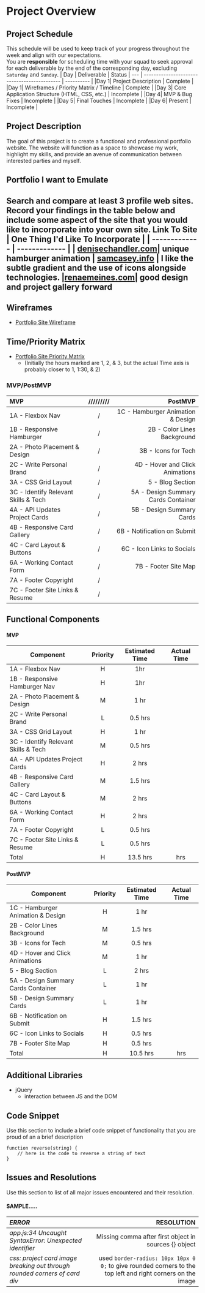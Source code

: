 # Project Overview
## Project Schedule
This schedule will be used to keep track of your progress throughout the week and align with our expectations.  
You are **responsible** for scheduling time with your squad to seek approval for each deliverable by the end of the corresponding day, excluding `Saturday` and `Sunday`.
|  Day | Deliverable | Status
| --- | -------------------------------------------- | ---------- |
|Day 1| Project Description                          | Complete   |
|Day 1| Wireframes / Priority Matrix / Timeline      | Complete   |
|Day 3| Core Application Structure (HTML, CSS, etc.) | Incomplete |
|Day 4| MVP & Bug Fixes                              | Incomplete |
|Day 5| Final Touches                                | Incomplete |
|Day 6| Present                                      | Incomplete |
## Project Description
The goal of this project is to create a functional and professional portfolio website. The website will function as a space to showcase my work, highlight my skills, and provide an avenue of communication between interested parties and myself. 
## Portfolio I want to Emulate
Search and compare at least 3 profile web sites.  Record your findings in the table below and include some aspect of the site that you would like to incorporate into your own site.
Link To Site  | One Thing I'd Like To Incorporate | 
| ------------- | ------------- |
| [denisechandler.com](http://www.denisechandler.com/)| unique hamburger animation
| [samcasey.info](https://samcasey.info/) |  I like the subtle gradient and the use of icons alongside technologies.
|[renaemeines.com](http://renaemeines.com/)| good design and project gallery forward
---
## Wireframes
- [Portfolio Site Wireframe](https://i.imgur.com/CGfdx4s.jpg)
## Time/Priority Matrix 
- [Portfolio Site Priority Matrix](https://i.imgur.com/mDfTJvb.jpg)
	- (Initially the hours marked are 1, 2, & 3, but the actual Time axis is probably closer to 1, 1:30, & 2)
### MVP/PostMVP
| __MVP__                             | ///////// |                        PostMVP |
| :------------------------------------- | :-: | --------------------------------: |
| 1A - Flexbox Nav                        | / |  1C - Hamburger Animation & Design |
| 1B - Responsive Hamburger               | / |        2B - Color Lines Background |
| 2A - Photo Placement & Design           | / |                3B - Icons for Tech |
| 2C - Write Personal Brand               | / |    4D - Hover and Click Animations |
| 3A - CSS Grid Layout                    | / |                   5 - Blog Section |
| 3C - Identify Relevant Skills & Tech    | / | 5A - Design Summary Cards Container|
| 4A - API Updates Project Cards          | / |          5B - Design Summary Cards |
| 4B - Responsive Card Gallery            | / |        6B - Notification on Submit |
| 4C - Card Layout & Buttons              | / |         6C - Icon Links to Socials |
| 6A - Working Contact Form               | / |               7B - Footer Site Map |
| 7A - Footer Copyright                   | / |                                    |
| 7C - Footer Site Links & Resume         | / |                                    |


## Functional Components
#### MVP
| Component                       | Priority | Estimated Time | Actual Time |
| ------------------------------------ | :-: |  :-----: | :---: | 
| 1A - Flexbox Nav                     |  H  | 1hr      |
| 1B - Responsive Hamburger Nav        |  H  | 1hr      |
| 2A - Photo Placement & Design        |  M  | 1 hr     |
| 2C - Write Personal Brand            |  L  | 0.5 hrs  |
| 3A - CSS Grid Layout                 |  H  | 1 hr     |
| 3C - Identify Relevant Skills & Tech |  M  | 0.5 hrs  |
| 4A - API Updates Project Cards       |  H  | 2 hrs    |
| 4B - Responsive Card Gallery         |  M  | 1.5 hrs  |
| 4C - Card Layout & Buttons           |  M  | 2 hrs    |
| 6A - Working Contact Form            |  H  | 2 hrs    |
| 7A - Footer Copyright                |  L  | 0.5 hrs  |
| 7C - Footer Site Links & Resume      |  L  | 0.5 hrs  |
| Total                                |  H  | 13.5 hrs | hrs |
#### PostMVP
| Component                     | Priority | Estimated Time | Actual Time |
| ---------------------------------- | :-: |  :-----: | :---: | 
| 1C - Hamburger Animation & Design  |  H  | 1 hr     |
| 2B - Color Lines Background        |  M  | 1.5 hrs  |
| 3B - Icons for Tech                |  M  | 0.5 hrs  |
| 4D - Hover and Click Animations    |  M  | 1 hr     |
| 5 - Blog Section                   |  L  | 2 hrs    |
| 5A - Design Summary Cards Container|  L  | 1 hr     |
| 5B - Design Summary Cards          |  L  | 1 hr     |
| 6B - Notification on Submit        |  H  | 1.5 hrs  |
| 6C - Icon Links to Socials         |  H  | 0.5 hrs  |
| 7B - Footer Site Map               |  H  | 0.5 hrs  |
| Total                              |  H  | 10.5 hrs | hrs |
## Additional Libraries
 - jQuery
	- interaction between JS and the DOM
## Code Snippet
Use this section to include a brief code snippet of functionality that you are proud of an a brief description  
```
function reverse(string) {
	// here is the code to reverse a string of text
}
```
## Issues and Resolutions
 Use this section to list of all major issues encountered and their resolution.
#### SAMPLE.....
| _ERROR_ | RESOLUTION |
| :---- | ---------: |
|_app.js:34 Uncaught SyntaxError: Unexpected identifier_ | Missing comma after first object in sources {} object|
|_css: project card image breaking out through rounded corners of card div_ | used `border-radius: 10px 10px 0 0;` to give rounded corners to the top left and right corners on the image|
